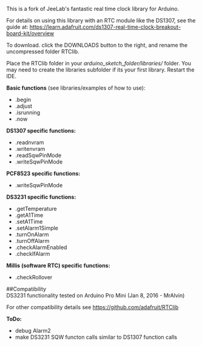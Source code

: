 This is a fork of JeeLab's fantastic real time clock library for Arduino.

For details on using this library with an RTC module like the DS1307, see the guide at: https://learn.adafruit.com/ds1307-real-time-clock-breakout-board-kit/overview

To download. click the DOWNLOADS button to the right, and rename the uncompressed folder RTClib.

Place the RTClib folder in your <i>arduino_sketch_folder/libraries/</i> folder. 
You may need to create the libraries subfolder if its your first library. 
Restart the IDE.

<b>Basic functions</b>  (see libraries/examples of how to use):
-  .begin
-  .adjust
-  .isrunning
-  .now

<b>DS1307 specific functions:</b>
-  .readnvram <br>
-  .writenvram
-  .readSqwPinMode
-  .writeSqwPinMode

<b>PCF8523 specific functions:</b>
-  .writeSqwPinMode

<b>DS3231 specific functions:</b>
-  .getTemperature
-  .getA1Time
-  .setA1Time
-  .setAlarm1Simple
-  .turnOnAlarm
-  .turnOffAlarm
-  .checkAlarmEnabled
-  .checkIfAlarm
  
<B> Millis (software RTC) specific functions:</b> 
-  .checkRollover

##Compatibility  
DS3231 functionality tested on Arduino Pro Mini (Jan 8, 2016 - MrAlvin)

For other compatibility details see https://github.com/adafruit/RTClib

<b>ToDo: </b>
 - debug Alarm2
 - make DS3231 SQW functon calls similar to DS1307 function calls


